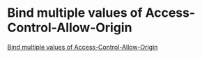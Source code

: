 # Bind multiple values of Access-Control-Allow-Origin
[Bind multiple values of Access-Control-Allow-Origin](https://aiwithcloud.com/2022/09/19/bind_multiple_values_of_access_control_allow_origin/)
